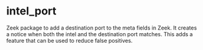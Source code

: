 # intel_port
Zeek package to add a destination port to the meta fields in Zeek. It creates a notice when both the intel and the destination port matches. This adds a feature that can be used to reduce false positives.
